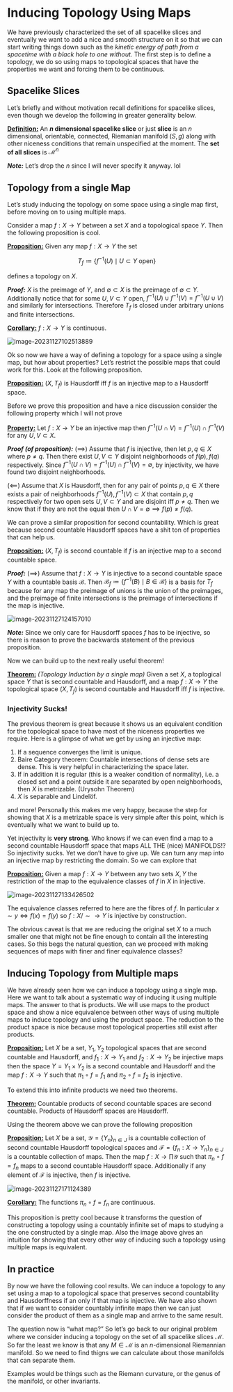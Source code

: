 # Inducing Topology Using Maps

We have previously characterized the set of all spacelike slices and eventually we want to add a nice and smooth structure on it so that we can start writing things down such as the *kinetic energy of path from a spacetime with a black hole to one without.* The first step is to define a topology, we do so using maps to topological spaces that have the properties we want and forcing them to be continuous. 



## Spacelike Slices

Let’s briefly and without motivation recall definitions for spacelike slices, even though we develop the following in greater generality below. 

**<u>Definition:</u>** An **$n$ dimensional spacelike slice** or just **slice** is an $n$ dimensional, orientable, connected, Riemanian manifold $(S,g)$ along with other niceness conditions that remain unspecified at the moment. The **set of all slices** is $\mathcal{M}^n$

***Note:*** Let’s drop the $n$ since I will never specify it anyway. lol



## Topology from a single Map

Let’s study inducing the topology on some space using a single map first, before moving on to using multiple maps. 

Consider a map $f: X\to Y$ between a set $X$ and a topological space $Y$. Then the following proposition is cool.

**<u>Proposition:</u>** Given any map $f:X\to Y$ the set

$$
T_f \coloneqq \{f^{-1}(U) \mid U\subset Y \text{ open}\}
$$

defines a topology on $X$.

***Proof:*** $X$ is the preimage of $Y$, and $\emptyset \subset X$ is the preimage of $\emptyset \subset Y$. Additionally notice that for some $U,V\subset Y$ open,  $f^{-1}(U)\cup f^{-1}(V) = f^{-1} (U\cup V)$ and similarly for intersections. Therefore $T_f$ is closed under arbitrary unions and finite intersections. 

**<u>Corollary:</u>** $f:X\to Y$ is continuous.

![image-20231127102513889](_Inducing_Topology.assets/image-20231127102513889.png)

Ok so now we have a way of defining a topology for a space using a single map, but how about properties? Let’s restrict the possible maps that could work for this. Look at the following proposition.

**<u>Proposition:</u>** $(X,T_f)$ is Hausdorff iff $f$ is an injective map to a Hausdorff space. 

Before we prove this proposition and have a nice discussion consider the following property which I will not prove

**<u>Property:</u>** Let $f:X\to Y$ be an injective map then $f^{-1}(U \cap V) = f^{-1}(U) \cap f^{-1}(V)$ for any $U,V \subset X$.

***Proof (of proposition):*** $(\implies)$ Assume that $f$ is injective, then let $p,q \in X$ where $p\neq q$. Then there exist $U,V \subset Y$ disjoint neighborhoods  of $f(p), f(q)$ respectively. Since $f^{-1}(U\cap V) = f^{-1}(U) \cap f^{-1}(V) = \emptyset$, by injectivity, we have found two disjoint neighborhoods. 

$(\impliedby)$ Assume that $X$ is Hausdorff, then for any pair of points $p,q \in X$ there exists a pair of neighborhoods $f^{-1}(U),f^{-1}(V) \subset X$ that contain $p,q$ respectively for two open sets $U,V \subset Y$ and are disjoint iff $p\neq q$. Then we know that if they are not the equal then $U\cap V = \emptyset \implies f(p) \neq f(q)$.



We can prove a similar proposition for second countability. Which is great because second countable Hausdorff spaces have a shit ton of properties that can help us.

**<u>Proposition:</u>** $(X,T_f)$ is second countable if $f$ is an injective map to a second countable space. 

***Proof:*** $(\implies)$ Assume that $f:X\to Y$ is injective to a second countable space $Y$ with a countable basis $\mathcal{B}$. Then $\mathcal{B}_f \coloneqq \{f^{-1}(B) \mid B\in \mathcal{B}\}$ is a basis for $T_f$ because for any map the preimage of unions is the union of the preimages, and the preimage of finite intersections is the preimage of intersections if the map is injective. 

![image-20231127124157010](_Inducing_Topology.assets/image-20231127124157010.png)

***Note:*** Since we only care for Hausdorff spaces $f$ has to be injective, so there is reason to prove the backwards statement of the previous proposition. 



Now we can build up to the next really useful theorem!

**<u>Theorem:</u>** *(Topology Induction by a single map)* Given a set $X$, a toplogical space $Y$ that is second countable and Hausdorff, and a map $f: X\to Y$  the topological space $(X,T_f)$ is second countable and Hausdorff iff $f$ is injective.



### Injectivity Sucks!

The previous theorem is great because it shows us an equivalent condition for the topological space to have most of the niceness properties we require. Here is a glimpse of what we get by using an injective map:

1. If a sequence converges the limit is unique.
2. Baire Category theorem: Countable intersections of dense sets are dense. This is very helpful in characterizing the space later.
3. If in addition it is regular (this is a weaker condition of normality), i.e. a closed set and a point outside it are separated by open neighborhoods, then $X$ is metrizable. (Urysohn Theorem)
4. $X$ is separable and Lindelöf. 

and more! Personally this makes me very happy, because the step for showing that $X$ is a metrizable space is very simple after this point, which is eventually what we want to build up to. 

Yet injectivity is **very strong**. Who knows if we can even find a map to a second countable Hausdorff space that maps ALL THE (nice) MANIFOLDS!? So injectivity sucks. Yet we don’t have to give up. We can turn any map into an injective map by restricting the domain. So we can explore that

**<u>Proposition:</u>** Given a map $f:X\to Y$ between any two sets $X,Y$ the restriction of the map to the equivalence classes of $f$ in $X$ in injective.

![image-20231127133426502](_Inducing_Topology.assets/image-20231127133426502.png)

The equivalence classes referred to here are the fibres of $f$. In particular $x\sim y \iff f(x) = f(y)$ so $f:X/{\sim} \to Y$ is injective by construction. 



The obvious caveat is that we are reducing the original set $X$ to a much smaller one that might not be fine enough to contain all the interesting cases. So this begs the natural question, can we proceed with making sequences of maps with finer and finer equivalence classes?



## Inducing Topology from Multiple maps

We have already seen how we can induce a topology using a single map. Here we want to talk about a systematic way of inducing it using multiple maps. The answer to that is products. We will use maps to the product space and show a nice equivalence between other ways of using multiple maps to induce topology and using the product space. The reduction to the product space is nice because most topological properties still exist after products.



**<u>Proposition:</u>** Let $X$ be a set, $Y_1,Y_2$ topological spaces that are second countable and Hausdorff, and $f_1:X\to Y_1$ and $f_2 : X\to Y_2$ be injective maps then the space $Y = Y_1 \times Y_2$ is a second countable and Hausdorff and the map $f : X \to Y$ such that $\pi_1 \circ f = f_1$ and $\pi_2 \circ f = f_2$ is injective. 

To extend this into infinite products we need two theorems.

**<u>Theorem:</u>** Countable products of second countable spaces are second countable. Products of Hausdorff spaces are Hausdorff.

Using the theorem above we can prove the following proposition

**<u>Proposition:</u>** Let $X$ be a set, $\mathcal{Y} = \{Y_n\}_{n\in J}$ is a countable collection of second countable Hausdorff topological spaces and $\mathcal{F} = \{f_n:X\to Y_n\}_{n\in J}$ is a countable collection of maps. Then the map $f:X\to \prod \mathcal{Y}$ such that $\pi_n \circ f = f_n$ maps to a second countable Hausdorff space. Additionally if any element of $\mathcal{F}$ is injective, then $f$ is injective.

![image-20231127171124389](_Inducing_Topology.assets/image-20231127171124389.png)

**<u>Corollary:</u>** The functions $\pi_n \circ f = f_n$ are continuous. 

This proposition is pretty cool because it transforms the question of constructing a topology using a countably infinite set of maps to studying a the one constructed by a single map. Also the image above gives an intuition for showing that every other way of inducing such a topology using multiple maps is equivalent. 



## In practice

By now we have the following cool results. We can induce a topology to any set using a map to a topological space that preserves second countability and Hausdorffness if an only if that map is injective. We have also shown that if we want to consider countably infinite maps then we can just consider the product of them as a single map and arrive to the same result. 

The question now is “what map?” So let’s go back to our original problem where we consider inducing a topology on the set of all spacelike slices $\mathcal{M}$. So far the least we know is that any $M \in \mathcal{M}$ is an $n$-dimensional Riemannian manifold. So we need to find thigns we can calculate about those manifolds that can separate them.

Examples would be things such as the Riemann curvature, or the genus of the manifold, or other invariants.















